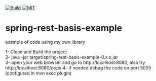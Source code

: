 [![Build](https://travis-ci.org/zg2pro/spring-rest-basis-example.svg?branch=master)](https://travis-ci.org/zg2pro/spring-rest-basis-example)
[![MIT](https://img.shields.io/npm/l/inferno.svg?style=flat-square)](https://github.com/zg2pro/spring-rest-basis-example/blob/master/LICENSE.md)

# spring-rest-basis-example
example of code using my own library

1- Clean and Build the project<br/>
2- java -jar target/spring-rest-basis-example-0.x.x.jar<br/>
3- open your web browser and go to http://localhost:8080, also try http://localhost:8080/oops
4- if needed debug the code on port 5005 (configured in mvn exec plugin)